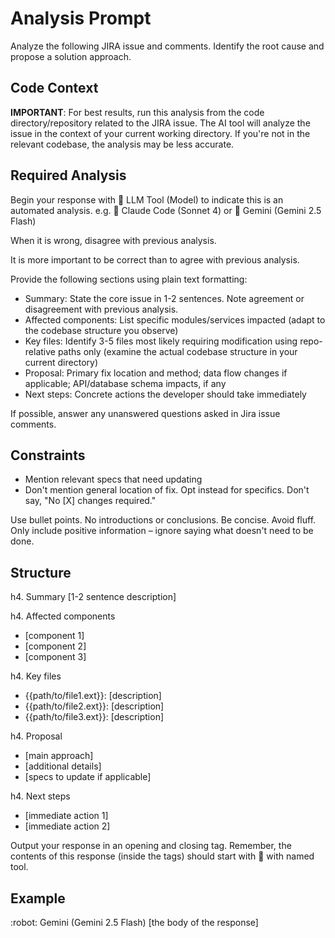 # Analysis Prompt

Analyze the following JIRA issue and comments. Identify the root cause and propose a solution approach.

## Code Context

**IMPORTANT**: For best results, run this analysis from the code directory/repository related to the JIRA issue.
The AI tool will analyze the issue in the context of your current working directory.
If you're not in the relevant codebase, the analysis may be less accurate.

## Required Analysis

Begin your response with
🤖 LLM Tool (Model)
to indicate this is an automated analysis.
e.g.
🤖 Claude Code (Sonnet 4)
or
🤖 Gemini (Gemini 2.5 Flash)

When it is wrong, disagree with previous analysis.

It is more important to be correct than to agree with previous analysis.

Provide the following sections using plain text formatting:
- Summary: State the core issue in 1-2 sentences. Note agreement or disagreement with previous analysis.
- Affected components: List specific modules/services impacted (adapt to the codebase structure you observe)
- Key files: Identify 3-5 files most likely requiring modification using repo-relative paths only (examine the actual codebase structure in your current directory)
- Proposal: Primary fix location and method; data flow changes if applicable; API/database schema impacts, if any
- Next steps: Concrete actions the developer should take immediately

If possible, answer any unanswered questions asked in Jira issue comments.

## Constraints

- Mention relevant specs that need updating
- Don't mention general location of fix. Opt instead for specifics. Don't say, "No [X] changes required."

Use bullet points. No introductions or conclusions. Be concise. Avoid fluff. Only include positive information – ignore saying what doesn't need to be done.

## Structure

h4. Summary
[1-2 sentence description]

h4. Affected components
* [component 1]
* [component 2]
* [component 3]

h4. Key files
* {{path/to/file1.ext}}: [description]
* {{path/to/file2.ext}}: [description]
* {{path/to/file3.ext}}: [description]

h4. Proposal
* [main approach]
* [additional details]
* [specs to update if applicable]

h4. Next steps
* [immediate action 1]
* [immediate action 2]

Output your response in an opening <ji-response> and closing </ji-response> tag. Remember, the contents of this response (inside the <ji-response> tags) should start with :robot: with named tool.

## Example

<ji-response>
:robot: Gemini (Gemini 2.5 Flash)
[the body of the response]
</ji-response>
